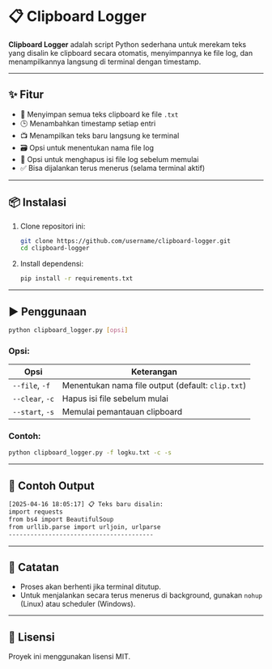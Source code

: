 # 📋 Clipboard Logger

**Clipboard Logger** adalah script Python sederhana untuk merekam teks yang disalin ke clipboard secara otomatis, menyimpannya ke file log, dan menampilkannya langsung di terminal dengan timestamp.

---

## ✨ Fitur

- 📝 Menyimpan semua teks clipboard ke file `.txt`
- 🕒 Menambahkan timestamp setiap entri
- 📺 Menampilkan teks baru langsung ke terminal
- 🗃️ Opsi untuk menentukan nama file log
- 🧹 Opsi untuk menghapus isi file log sebelum memulai
- ✅ Bisa dijalankan terus menerus (selama terminal aktif)

---

## 📦 Instalasi

1. Clone repositori ini:
   ```bash
   git clone https://github.com/username/clipboard-logger.git
   cd clipboard-logger
   ```

2. Install dependensi:
   ```bash
   pip install -r requirements.txt
   ```

---

## ▶️ Penggunaan

```bash
python clipboard_logger.py [opsi]
```

### Opsi:

| Opsi         | Keterangan                                           |
|--------------|------------------------------------------------------|
| `--file`, `-f`   | Menentukan nama file output (default: `clip.txt`) |
| `--clear`, `-c`  | Hapus isi file sebelum mulai                      |
| `--start`, `-s`  | Memulai pemantauan clipboard                     |

### Contoh:

```bash
python clipboard_logger.py -f logku.txt -c -s
```

---

## 🧪 Contoh Output

```bash
[2025-04-16 18:05:17] 📋 Teks baru disalin:
import requests
from bs4 import BeautifulSoup
from urllib.parse import urljoin, urlparse
----------------------------------------
```

---

## 🛑 Catatan

- Proses akan berhenti jika terminal ditutup.
- Untuk menjalankan secara terus menerus di background, gunakan `nohup` (Linux) atau scheduler (Windows).

---

## 📜 Lisensi

Proyek ini menggunakan lisensi MIT.
